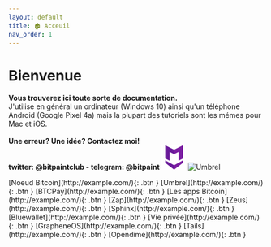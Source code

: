 ```yaml
---
layout: default
title: 🏠 Acceuil
nav_order: 1
---
```


# Bienvenue
**Vous trouverez ici toute sorte de documentation.<br>**
J'utilise en général un ordinateur (Windows 10) ainsi qu'un téléphone Android (Google Pixel 4a) mais la plupart des tutoriels sont les mémes pour Mac et iOS.<br><br>
**Une erreur? Une idée? Contactez moi!<br>**
**twitter: @bitpaintclub - telegram: @bitpaint**
![alt text](https://github.com/adam-p/markdown-here/raw/master/src/common/images/icon48.png "Logo Title Text 1")
![Umbrel](https://getumbrel.com/images/umbrel-logo.svg "Umbrel")
<br>

<span class="fs-8">
[Noeud Bitcoin](http://example.com/){: .btn }
</span>

<span class="fs-3">
[Umbrel](http://example.com/){: .btn }
</span>
<span class="fs-3">
[BTCPay](http://example.com/){: .btn }
</span>

<span class="fs-8">
[Les apps Bitcoin](http://example.com/){: .btn }
</span>

<span class="fs-3">
[Zap](http://example.com/){: .btn }
</span>
<span class="fs-3">
[Zeus](http://example.com/){: .btn }
</span>
<span class="fs-3">
[Sphinx](http://example.com/){: .btn }
</span>
<span class="fs-3">
[Bluewallet](http://example.com/){: .btn }
</span>

<span class="fs-8">
[Vie privée](http://example.com/){: .btn }
</span>

<span class="fs-3">
[GrapheneOS](http://example.com/){: .btn }
</span>
<span class="fs-3">
[Tails](http://example.com/){: .btn }
</span>
<span class="fs-3">
[Opendime](http://example.com/){: .btn }
</span>



